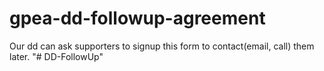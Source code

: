# gpea-dd-followup-agreement
Our dd can ask supporters to signup this form to contact(email, call) them later.
"# DD-FollowUp" 
